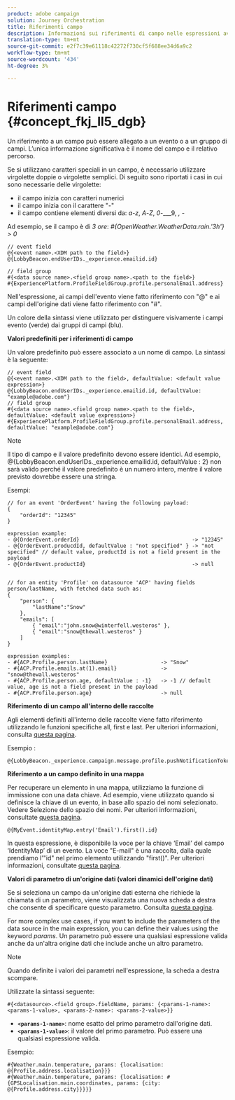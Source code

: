 ```yaml
---
product: adobe campaign
solution: Journey Orchestration
title: Riferimenti campo
description: Informazioni sui riferimenti di campo nelle espressioni avanzate
translation-type: tm+mt
source-git-commit: e2f7c39e61118c42272f730cf5f688ee34d6a9c2
workflow-type: tm+mt
source-wordcount: '434'
ht-degree: 3%

---
```




# Riferimenti campo {#concept_fkj_ll5_dgb}

Un riferimento a un campo può essere allegato a un evento o a un gruppo di campi. L’unica informazione significativa è il nome del campo e il relativo percorso.

Se si utilizzano caratteri speciali in un campo, è necessario utilizzare virgolette doppie o virgolette semplici. Di seguito sono riportati i casi in cui sono necessarie delle virgolette:

* il campo inizia con caratteri numerici
* il campo inizia con il carattere &quot;-&quot;
* il campo contiene elementi diversi da: _a_-_z_, _A_-_Z_, _0_-___9, _, -_

Ad esempio, se il campo è di _3 ore_: _#{OpenWeather.WeatherData.rain.&#39;3h&#39;} > 0_

```
// event field
@{<event name>.<XDM path to the field>}
@{LobbyBeacon.endUserIDs._experience.emailid.id}

// field group
#{<data source name>.<field group name>.<path to the field>}
#{ExperiencePlatform.ProfileFieldGroup.profile.personalEmail.address}
```

Nell&#39;espressione, ai campi dell&#39;evento viene fatto riferimento con &quot;@&quot; e ai campi dell&#39;origine dati viene fatto riferimento con &quot;#&quot;.

Un colore della sintassi viene utilizzato per distinguere visivamente i campi evento (verde) dai gruppi di campi (blu).

**Valori predefiniti per i riferimenti di campo**

Un valore predefinito può essere associato a un nome di campo. La sintassi è la seguente:

```
// event field
@{<event name>.<XDM path to the field>, defaultValue: <default value expression>}
@{LobbyBeacon.endUserIDs._experience.emailid.id, defaultValue: "example@adobe.com"}
// field group
#{<data source name>.<field group name>.<path to the field>, defaultValue: <default value expression>}
#{ExperiencePlatform.ProfileFieldGroup.profile.personalEmail.address, defaultValue: "example@adobe.com"}
```

>[!NOTE]
>
>Il tipo di campo e il valore predefinito devono essere identici. Ad esempio, @{LobbyBeacon.endUserIDs._experience.emailid.id, defaultValue : 2} non sarà valido perché il valore predefinito è un numero intero, mentre il valore previsto dovrebbe essere una stringa.

Esempi:

```
// for an event 'OrderEvent' having the following payload:
{
    "orderId": "12345"
}
 
expression example:
- @{OrderEvent.orderId}                                    -> "12345"
- @{OrderEvent.producdId, defaultValue : "not specified" } -> "not specified" // default value, productId is not a field present in the payload
- @{OrderEvent.productId}                                  -> null
 
 
// for an entity 'Profile' on datasource 'ACP' having fields person/lastName, with fetched data such as:
{
    "person": {
        "lastName":"Snow"
    },
    "emails": [
        { "email":"john.snow@winterfell.westeros" },
        { "email":"snow@thewall.westeros" }
    ]
}
 
expression examples:
- #{ACP.Profile.person.lastName}                 -> "Snow"
- #{ACP.Profile.emails.at(1).email}              -> "snow@thewall.westeros"
- #{ACP.Profile.person.age, defaultValue : -1}   -> -1 // default value, age is not a field present in the payload
- #{ACP.Profile.person.age}                      -> null
```

**Riferimento di un campo all&#39;interno delle raccolte**

Agli elementi definiti all&#39;interno delle raccolte viene fatto riferimento utilizzando le funzioni specifiche all, first e last. Per ulteriori informazioni, consulta [questa pagina](../expression/collection-management-functions.md).

Esempio :

```
@{LobbyBeacon._experience.campaign.message.profile.pushNotificationTokens.all()
```

**Riferimento a un campo definito in una mappa**

Per recuperare un elemento in una mappa, utilizziamo la funzione di immissione con una data chiave. Ad esempio, viene utilizzato quando si definisce la chiave di un evento, in base allo spazio dei nomi selezionato. Vedere Selezione dello spazio dei nomi. Per ulteriori informazioni, consultate [questa pagina](../event/selecting-the-namespace.md).

```
@{MyEvent.identityMap.entry('Email').first().id}
```

In questa espressione, è disponibile la voce per la chiave ‘Email’ del campo ‘IdentityMap’ di un evento. La voce &quot;E-mail&quot; è una raccolta, dalla quale prendiamo l&#39;&quot;id&quot; nel primo elemento utilizzando &quot;first()&quot;. Per ulteriori informazioni, consultate [questa pagina](../expression/collection-management-functions.md).

**Valori di parametro di un&#39;origine dati (valori dinamici dell&#39;origine dati)**

Se si seleziona un campo da un&#39;origine dati esterna che richiede la chiamata di un parametro, viene visualizzata una nuova scheda a destra che consente di specificare questo parametro. Consulta [questa pagina](../expression/expressionadvanced.md).

For more complex use cases, if you want to include the parameters of the data source in the main expression, you can define their values using the keyword _params_. Un parametro può essere una qualsiasi espressione valida anche da un&#39;altra origine dati che include anche un altro parametro.

>[!NOTE]
>
>Quando definite i valori dei parametri nell&#39;espressione, la scheda a destra scompare.

Utilizzate la sintassi seguente:

```
#{<datasource>.<field group>.fieldName, params: {<params-1-name>: <params-1-value>, <params-2-name>: <params-2-value>}}
```

* **`<params-1-name>`**: nome esatto del primo parametro dall&#39;origine dati.
* **`<params-1-value>`**: il valore del primo parametro. Può essere una qualsiasi espressione valida.

Esempio:

```
#{Weather.main.temperature, params: {localisation: @{Profile.address.localisation}}}
#{Weather.main.temperature, params: {localisation: #{GPSLocalisation.main.coordinates, params: {city: @{Profile.address.city}}}}}
```

